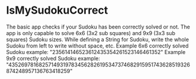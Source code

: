 # IsMySudokuCorrect
The basic app checks if your Sudoku has been correctly solved or not. 
The app is only capable to solve 6x6 (3x2 sub squares) and 9x9 (3x3 sub squares) Sudoku sizes. 
While defining a String for Sudoku, write the whole Sudoku from left to write without space, etc. 
Example 6x6 correctly solved Sudoku example: "235614146523612435354261523146461352"
Example 9x9 correctly solved Sudoku example: "435269781682571493197834562826195347374682915951743628519326874248957136763418259"
